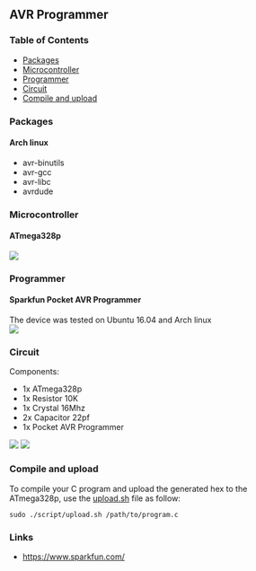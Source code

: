 ## AVR Programmer

### Table of Contents
  * [Packages](#packages)
  * [Microcontroller](#microcontroller)
  * [Programmer](#programmer)
  * [Circuit](#circuit)
  * [Compile and upload](#compile-and-upload)
### Packages
#### Arch linux
* avr-binutils
* avr-gcc
* avr-libc
* avrdude

### Microcontroller
#### ATmega328p
<img src="https://raw.githubusercontent.com/amirbawab/AVR/master/programmer/images/atmega328p.jpg"/>  

### Programmer
#### Sparkfun Pocket AVR Programmer
The device was tested on Ubuntu 16.04 and Arch linux  
<img src="https://raw.githubusercontent.com/amirbawab/AVR/master/programmer/images/programmer.jpg"/>  

### Circuit
Components:
* 1x ATmega328p
* 1x Resistor 10K
* 1x Crystal 16Mhz
* 2x Capacitor 22pf
* 1x Pocket AVR Programmer
<img src="https://raw.githubusercontent.com/amirbawab/AVR/master/programmer/images/circuit.jpg"/>
<img src="https://raw.githubusercontent.com/amirbawab/AVR/master/programmer/images/connections.jpg"/>  

### Compile and upload
To compile your C program and upload the generated hex to the ATmega328p, use the <a href="script/upload.sh">upload.sh</a> file as follow:
```
sudo ./script/upload.sh /path/to/program.c
```

### Links
* https://www.sparkfun.com/
